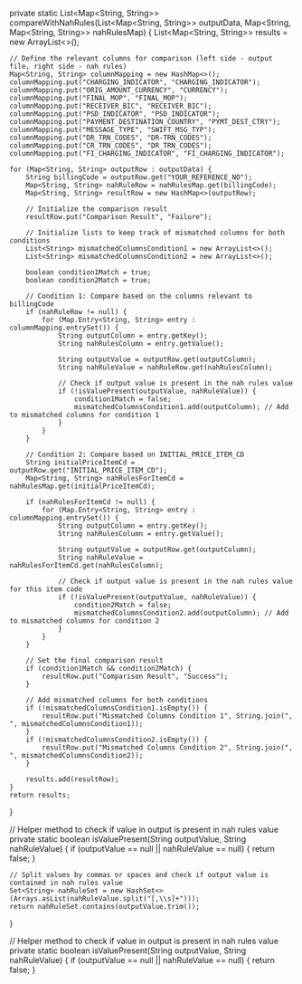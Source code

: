 
   private static List<Map<String, String>> compareWithNahRules(List<Map<String, String>> outputData, Map<String, Map<String, String>> nahRulesMap) {
    List<Map<String, String>> results = new ArrayList<>();

    // Define the relevant columns for comparison (left side - output file, right side - nah rules)
    Map<String, String> columnMapping = new HashMap<>();
    columnMapping.put("CHARGING_INDICATOR", "CHARGING_INDICATOR");
    columnMapping.put("ORIG_AMOUNT_CURRENCY", "CURRENCY");
    columnMapping.put("FINAL_MOP", "FINAL_MOP");
    columnMapping.put("RECEIVER_BIC", "RECEIVER_BIC");
    columnMapping.put("PSD_INDICATOR", "PSD_INDICATOR");
    columnMapping.put("PAYMENT_DESTINATION_COUNTRY", "PYMT_DEST_CTRY");
    columnMapping.put("MESSAGE_TYPE", "SWIFT_MSG_TYP");
    columnMapping.put("DR_TRN_CODES", "DR-TRN_CODES");
    columnMapping.put("CR_TRN_CODES", "DR_TRN_CODES");
    columnMapping.put("FI_CHARGING_INDICATOR", "FI_CHARGING_INDICATOR");

    for (Map<String, String> outputRow : outputData) {
        String billingCode = outputRow.get("YOUR_REFERENCE_NO");
        Map<String, String> nahRuleRow = nahRulesMap.get(billingCode);
        Map<String, String> resultRow = new HashMap<>(outputRow);

        // Initialize the comparison result
        resultRow.put("Comparison Result", "Failure");

        // Initialize lists to keep track of mismatched columns for both conditions
        List<String> mismatchedColumnsCondition1 = new ArrayList<>();
        List<String> mismatchedColumnsCondition2 = new ArrayList<>();

        boolean condition1Match = true;
        boolean condition2Match = true;

        // Condition 1: Compare based on the columns relevant to billingCode
        if (nahRuleRow != null) {
            for (Map.Entry<String, String> entry : columnMapping.entrySet()) {
                String outputColumn = entry.getKey();
                String nahRulesColumn = entry.getValue();

                String outputValue = outputRow.get(outputColumn);
                String nahRuleValue = nahRuleRow.get(nahRulesColumn);

                // Check if output value is present in the nah rules value
                if (!isValuePresent(outputValue, nahRuleValue)) {
                    condition1Match = false;
                    mismatchedColumnsCondition1.add(outputColumn); // Add to mismatched columns for condition 1
                }
            }
        }

        // Condition 2: Compare based on INITIAL_PRICE_ITEM_CD
        String initialPriceItemCd = outputRow.get("INITIAL_PRICE_ITEM_CD");
        Map<String, String> nahRulesForItemCd = nahRulesMap.get(initialPriceItemCd);

        if (nahRulesForItemCd != null) {
            for (Map.Entry<String, String> entry : columnMapping.entrySet()) {
                String outputColumn = entry.getKey();
                String nahRulesColumn = entry.getValue();

                String outputValue = outputRow.get(outputColumn);
                String nahRuleValue = nahRulesForItemCd.get(nahRulesColumn);

                // Check if output value is present in the nah rules value for this item code
                if (!isValuePresent(outputValue, nahRuleValue)) {
                    condition2Match = false;
                    mismatchedColumnsCondition2.add(outputColumn); // Add to mismatched columns for condition 2
                }
            }
        }

        // Set the final comparison result
        if (condition1Match && condition2Match) {
            resultRow.put("Comparison Result", "Success");
        }

        // Add mismatched columns for both conditions
        if (!mismatchedColumnsCondition1.isEmpty()) {
            resultRow.put("Mismatched Columns Condition 1", String.join(", ", mismatchedColumnsCondition1));
        }
        if (!mismatchedColumnsCondition2.isEmpty()) {
            resultRow.put("Mismatched Columns Condition 2", String.join(", ", mismatchedColumnsCondition2));
        }

        results.add(resultRow);
    }
    return results;
}

// Helper method to check if value in output is present in nah rules value
private static boolean isValuePresent(String outputValue, String nahRuleValue) {
    if (outputValue == null || nahRuleValue == null) {
        return false;
    }

    // Split values by commas or spaces and check if output value is contained in nah rules value
    Set<String> nahRuleSet = new HashSet<>(Arrays.asList(nahRuleValue.split("[,\\s]+")));
    return nahRuleSet.contains(outputValue.trim());
}

// Helper method to check if value in output is present in nah rules value
private static boolean isValuePresent(String outputValue, String nahRuleValue) {
    if (outputValue == null || nahRuleValue == null) {
        return false;
    }

